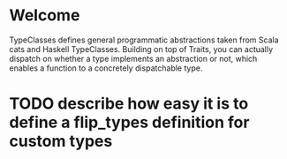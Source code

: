 # Welcome

TypeClasses defines general programmatic abstractions taken from Scala cats
and Haskell TypeClasses. Building on top of Traits, you can actually dispatch
on whether a type implements an abstraction or not, which enables
a function to a concretely dispatchable type.


# TODO describe how easy it is to define a flip_types definition for custom types
